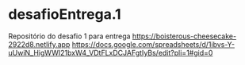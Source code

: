 # desafioEntrega.1
Repositório do desafio 1 para entrega
https://boisterous-cheesecake-2922d8.netlify.app
https://docs.google.com/spreadsheets/d/1ibvs-Y-uUwiN_HigWWI21bxW4_VDtFLxDCJAFgtIyBs/edit?pli=1#gid=0
